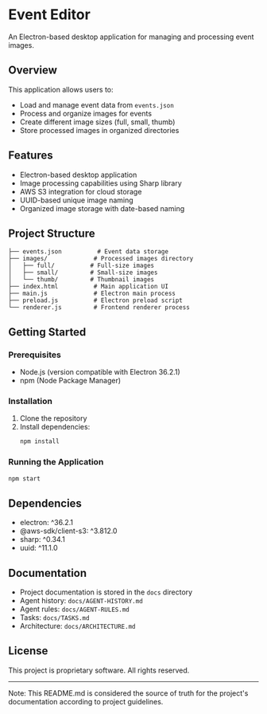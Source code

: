 # Event Editor

An Electron-based desktop application for managing and processing event images.

## Overview

This application allows users to:
- Load and manage event data from `events.json`
- Process and organize images for events
- Create different image sizes (full, small, thumb)
- Store processed images in organized directories

## Features

- Electron-based desktop application
- Image processing capabilities using Sharp library
- AWS S3 integration for cloud storage
- UUID-based unique image naming
- Organized image storage with date-based naming

## Project Structure

```
├── events.json          # Event data storage
├── images/             # Processed images directory
│   ├── full/          # Full-size images
│   ├── small/         # Small-size images
│   └── thumb/         # Thumbnail images
├── index.html          # Main application UI
├── main.js             # Electron main process
├── preload.js          # Electron preload script
└── renderer.js         # Frontend renderer process
```

## Getting Started

### Prerequisites

- Node.js (version compatible with Electron 36.2.1)
- npm (Node Package Manager)

### Installation

1. Clone the repository
2. Install dependencies:
   ```bash
   npm install
   ```

### Running the Application

```bash
npm start
```

## Dependencies

- electron: ^36.2.1
- @aws-sdk/client-s3: ^3.812.0
- sharp: ^0.34.1
- uuid: ^11.1.0

## Documentation

- Project documentation is stored in the `docs` directory
- Agent history: `docs/AGENT-HISTORY.md`
- Agent rules: `docs/AGENT-RULES.md`
- Tasks: `docs/TASKS.md`
- Architecture: `docs/ARCHITECTURE.md`

## License

This project is proprietary software. All rights reserved.

---

Note: This README.md is considered the source of truth for the project's documentation according to project guidelines.
